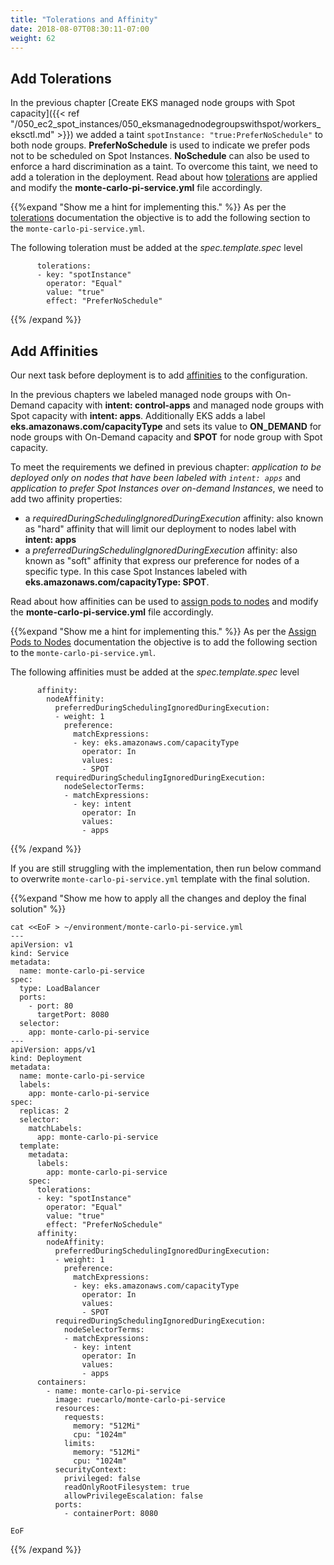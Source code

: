 ```yaml
---
title: "Tolerations and Affinity"
date: 2018-08-07T08:30:11-07:00
weight: 62
---
```


## Add Tolerations

In the previous chapter [Create EKS managed node groups with Spot capacity]({{< ref "/050_ec2_spot_instances/050_eksmanagednodegroupswithspot/workers_eksctl.md" >}}) we added a taint `spotInstance: "true:PreferNoSchedule"` to both node groups. **PreferNoSchedule** is used to indicate we prefer pods not to be scheduled on Spot Instances. **NoSchedule** can also be used to enforce a hard discrimination as a taint. To overcome this taint, we need to add a toleration in the deployment. Read about how [tolerations](https://kubernetes.io/docs/concepts/configuration/taint-and-toleration/) are applied and modify the **monte-carlo-pi-service.yml** file accordingly.

{{%expand "Show me a hint for implementing this." %}}
As per the [tolerations](https://kubernetes.io/docs/concepts/configuration/taint-and-toleration/) documentation 
the objective is to add the following section to the `monte-carlo-pi-service.yml`. 

The following toleration must be added at the *spec.template.spec* level

```
      tolerations: 
      - key: "spotInstance" 
        operator: "Equal" 
        value: "true" 
        effect: "PreferNoSchedule" 
```

{{% /expand %}}

## Add Affinities

Our next task before deployment is to add [affinities](https://kubernetes.io/docs/concepts/configuration/assign-pod-node/#affinity-and-anti-affinity) to the configuration. 

In the previous chapters we labeled managed node groups with On-Demand capacity with **intent: control-apps** and managed node groups with Spot capacity with **intent: apps**. Additionally EKS adds a label **eks.amazonaws.com/capacityType** and sets its value to **ON_DEMAND** for node groups with On-Demand capacity and **SPOT** for node group with Spot capacity. 

To meet the requirements we defined in previous chapter: *application to be deployed only on nodes that have been labeled with `intent: apps`* and *application to prefer Spot Instances over on-demand Instances*, we need to add two affinity properties:

- a *requiredDuringSchedulingIgnoredDuringExecution* affinity: also known as "hard" affinity that will limit our deployment to nodes label with **intent: apps** 
- a *preferredDuringSchedulingIgnoredDuringExecution* affinity: also known as "soft" affinity that express our preference for nodes of a specific type. In this case Spot Instances labeled with **eks.amazonaws.com/capacityType: SPOT**.

Read about how affinities can be used to [assign pods to nodes](https://kubernetes.io/docs/concepts/configuration/assign-pod-node/#affinity-and-anti-affinity) and modify the **monte-carlo-pi-service.yml** file accordingly.

{{%expand "Show me a hint for implementing this." %}}
As per the [Assign Pods to Nodes](https://kubernetes.io/docs/concepts/configuration/assign-pod-node/#affinity-and-anti-affinity) documentation the objective is to add the following section to the `monte-carlo-pi-service.yml`. 

The following affinities must be added at the *spec.template.spec* level

```
      affinity: 
        nodeAffinity: 
          preferredDuringSchedulingIgnoredDuringExecution: 
          - weight: 1 
            preference: 
              matchExpressions: 
              - key: eks.amazonaws.com/capacityType 
                operator: In 
                values: 
                - SPOT 
          requiredDuringSchedulingIgnoredDuringExecution: 
            nodeSelectorTerms: 
            - matchExpressions: 
              - key: intent 
                operator: In 
                values: 
                - apps 
```

{{% /expand %}}


If you are still struggling with the implementation, then run below command to overwrite `monte-carlo-pi-service.yml` template with the final solution. 

{{%expand "Show me how to apply all the changes and deploy the final solution" %}}
```
cat <<EoF > ~/environment/monte-carlo-pi-service.yml
---
apiVersion: v1 
kind: Service 
metadata: 
  name: monte-carlo-pi-service 
spec: 
  type: LoadBalancer 
  ports: 
    - port: 80 
      targetPort: 8080 
  selector: 
    app: monte-carlo-pi-service 
--- 
apiVersion: apps/v1 
kind: Deployment 
metadata: 
  name: monte-carlo-pi-service 
  labels: 
    app: monte-carlo-pi-service 
spec: 
  replicas: 2 
  selector: 
    matchLabels: 
      app: monte-carlo-pi-service 
  template: 
    metadata: 
      labels: 
        app: monte-carlo-pi-service 
    spec:
      tolerations: 
      - key: "spotInstance" 
        operator: "Equal" 
        value: "true" 
        effect: "PreferNoSchedule" 
      affinity: 
        nodeAffinity: 
          preferredDuringSchedulingIgnoredDuringExecution: 
          - weight: 1 
            preference: 
              matchExpressions: 
              - key: eks.amazonaws.com/capacityType 
                operator: In 
                values: 
                - SPOT 
          requiredDuringSchedulingIgnoredDuringExecution: 
            nodeSelectorTerms: 
            - matchExpressions: 
              - key: intent 
                operator: In 
                values: 
                - apps 
      containers: 
        - name: monte-carlo-pi-service 
          image: ruecarlo/monte-carlo-pi-service
          resources: 
            requests: 
              memory: "512Mi" 
              cpu: "1024m" 
            limits: 
              memory: "512Mi" 
              cpu: "1024m" 
          securityContext: 
            privileged: false 
            readOnlyRootFilesystem: true 
            allowPrivilegeEscalation: false 
          ports: 
            - containerPort: 8080 

EoF

```
{{% /expand %}}